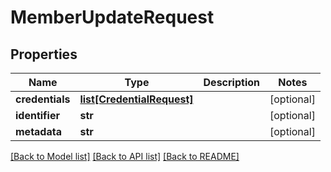 # MemberUpdateRequest

## Properties
Name | Type | Description | Notes
------------ | ------------- | ------------- | -------------
**credentials** | [**list[CredentialRequest]**](CredentialRequest.md) |  | [optional] 
**identifier** | **str** |  | [optional] 
**metadata** | **str** |  | [optional] 

[[Back to Model list]](../README.md#documentation-for-models) [[Back to API list]](../README.md#documentation-for-api-endpoints) [[Back to README]](../README.md)


